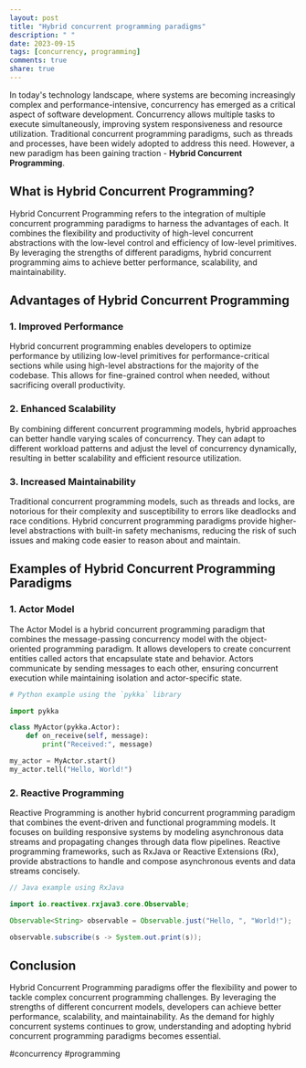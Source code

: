 ```yaml
---
layout: post
title: "Hybrid concurrent programming paradigms"
description: " "
date: 2023-09-15
tags: [concurrency, programming]
comments: true
share: true
---
```


In today's technology landscape, where systems are becoming increasingly complex and performance-intensive, concurrency has emerged as a critical aspect of software development. Concurrency allows multiple tasks to execute simultaneously, improving system responsiveness and resource utilization. Traditional concurrent programming paradigms, such as threads and processes, have been widely adopted to address this need. However, a new paradigm has been gaining traction - **Hybrid Concurrent Programming**.

## What is Hybrid Concurrent Programming?

Hybrid Concurrent Programming refers to the integration of multiple concurrent programming paradigms to harness the advantages of each. It combines the flexibility and productivity of high-level concurrent abstractions with the low-level control and efficiency of low-level primitives. By leveraging the strengths of different paradigms, hybrid concurrent programming aims to achieve better performance, scalability, and maintainability.

## Advantages of Hybrid Concurrent Programming

### 1. Improved Performance

Hybrid concurrent programming enables developers to optimize performance by utilizing low-level primitives for performance-critical sections while using high-level abstractions for the majority of the codebase. This allows for fine-grained control when needed, without sacrificing overall productivity.

### 2. Enhanced Scalability

By combining different concurrent programming models, hybrid approaches can better handle varying scales of concurrency. They can adapt to different workload patterns and adjust the level of concurrency dynamically, resulting in better scalability and efficient resource utilization.

### 3. Increased Maintainability

Traditional concurrent programming models, such as threads and locks, are notorious for their complexity and susceptibility to errors like deadlocks and race conditions. Hybrid concurrent programming paradigms provide higher-level abstractions with built-in safety mechanisms, reducing the risk of such issues and making code easier to reason about and maintain.

## Examples of Hybrid Concurrent Programming Paradigms

### 1. Actor Model

The Actor Model is a hybrid concurrent programming paradigm that combines the message-passing concurrency model with the object-oriented programming paradigm. It allows developers to create concurrent entities called actors that encapsulate state and behavior. Actors communicate by sending messages to each other, ensuring concurrent execution while maintaining isolation and actor-specific state.

```python
# Python example using the `pykka` library

import pykka

class MyActor(pykka.Actor):
    def on_receive(self, message):
        print("Received:", message)

my_actor = MyActor.start()
my_actor.tell("Hello, World!")
```

### 2. Reactive Programming

Reactive Programming is another hybrid concurrent programming paradigm that combines the event-driven and functional programming models. It focuses on building responsive systems by modeling asynchronous data streams and propagating changes through data flow pipelines. Reactive programming frameworks, such as RxJava or Reactive Extensions (Rx), provide abstractions to handle and compose asynchronous events and data streams concisely.

```java
// Java example using RxJava

import io.reactivex.rxjava3.core.Observable;

Observable<String> observable = Observable.just("Hello, ", "World!");

observable.subscribe(s -> System.out.print(s));
```

## Conclusion

Hybrid Concurrent Programming paradigms offer the flexibility and power to tackle complex concurrent programming challenges. By leveraging the strengths of different concurrent models, developers can achieve better performance, scalability, and maintainability. As the demand for highly concurrent systems continues to grow, understanding and adopting hybrid concurrent programming paradigms becomes essential.

#concurrency #programming